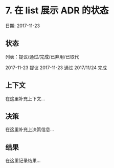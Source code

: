 # 7. 在 list 展示 ADR 的状态

日期: 2017-11-23

## 状态

列表：提议/通过/完成/已弃用/已取代

2017-11-23 提议
2017-11-23 通过
2017/11/24 完成

## 上下文

在这里补充上下文...

## 决策

在这里补充上决策信息...

## 结果

在这里记录结果...
